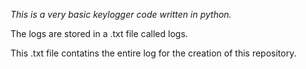 *This is a very basic keylogger code written in python.*

The logs are stored in a .txt file called logs.

This .txt file contatins the entire log for the creation of this repository.
